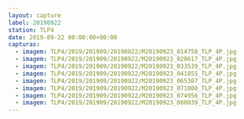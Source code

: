 ```yaml
---
layout: capture
label: 20190922
station: TLP4
date: 2019-09-22 00:00:00+00:00
capturas:
  - imagem: TLP4/2019/201909/20190922/M20190923_014758_TLP_4P.jpg
  - imagem: TLP4/2019/201909/20190922/M20190923_020617_TLP_4P.jpg
  - imagem: TLP4/2019/201909/20190922/M20190923_033539_TLP_4P.jpg
  - imagem: TLP4/2019/201909/20190922/M20190923_041855_TLP_4P.jpg
  - imagem: TLP4/2019/201909/20190922/M20190923_065307_TLP_4P.jpg
  - imagem: TLP4/2019/201909/20190922/M20190923_071800_TLP_4P.jpg
  - imagem: TLP4/2019/201909/20190922/M20190923_074956_TLP_4P.jpg
  - imagem: TLP4/2019/201909/20190922/M20190923_080039_TLP_4P.jpg
---
```

